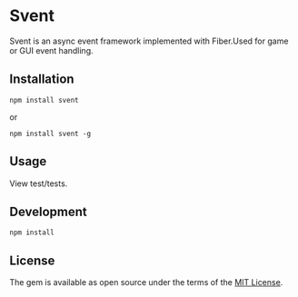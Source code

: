 # Svent

Svent is an async event framework implemented with Fiber.Used for game or GUI event handling.

## Installation

```
npm install svent
```
or
```
npm install svent -g
```

## Usage
View test/tests.

## Development

```
npm install
```

## License

The gem is available as open source under the terms of the [MIT License](http://opensource.org/licenses/MIT).


